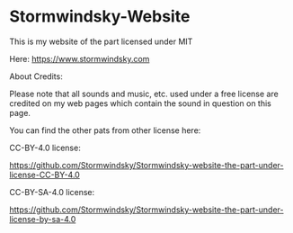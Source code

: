 # Stormwindsky-Website
This is my website of the part licensed under MIT

Here: https://www.stormwindsky.com

About Credits:

Please note that all sounds and music, etc. used under a free license are credited on my web pages which contain the sound in question on this page.

You can find the other pats from other license here:


CC-BY-4.0 license:

https://github.com/Stormwindsky/Stormwindsky-website-the-part-under-license-CC-BY-4.0

CC-BY-SA-4.0 license:

https://github.com/Stormwindsky/Stormwindsky-website-the-part-under-license-by-sa-4.0


